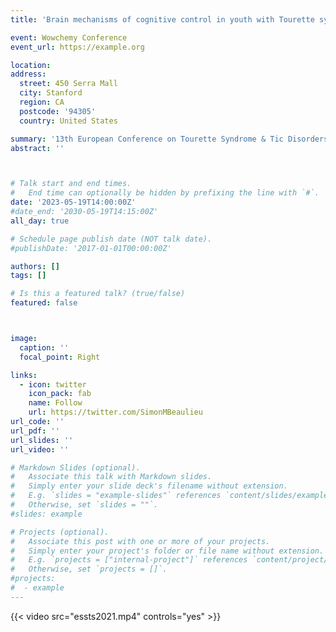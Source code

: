 ```yaml
---
title: 'Brain mechanisms of cognitive control in youth with Tourette syndrome and attention deficit hyperactivity disorder: an EEG study'

event: Wowchemy Conference
event_url: https://example.org

location:
address:
  street: 450 Serra Mall
  city: Stanford
  region: CA
  postcode: '94305'
  country: United States

summary: '13th European Conference on Tourette Syndrome & Tic Disorders'
abstract: ''



# Talk start and end times.
#   End time can optionally be hidden by prefixing the line with `#`.
date: '2023-05-19T14:00:00Z'
#date_end: '2030-05-19T14:15:00Z'
all_day: true

# Schedule page publish date (NOT talk date).
#publishDate: '2017-01-01T00:00:00Z'

authors: []
tags: []

# Is this a featured talk? (true/false)
featured: false



image:
  caption: ''
  focal_point: Right

links:
  - icon: twitter
    icon_pack: fab
    name: Follow
    url: https://twitter.com/SimonMBeaulieu
url_code: ''
url_pdf: ''
url_slides: ''
url_video: ''

# Markdown Slides (optional).
#   Associate this talk with Markdown slides.
#   Simply enter your slide deck's filename without extension.
#   E.g. `slides = "example-slides"` references `content/slides/example-slides.md`.
#   Otherwise, set `slides = ""`.
#slides: example

# Projects (optional).
#   Associate this post with one or more of your projects.
#   Simply enter your project's folder or file name without extension.
#   E.g. `projects = ["internal-project"]` references `content/project/deep-learning/index.md`.
#   Otherwise, set `projects = []`.
#projects:
#  - example
---
```


{{< video src="essts2021.mp4" controls="yes" >}}